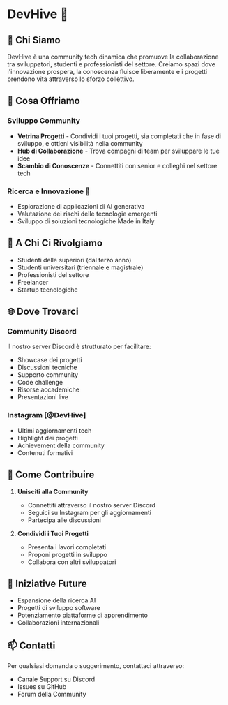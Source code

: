 # DevHive 🐝

## 🌟 Chi Siamo

DevHive è una community tech dinamica che promuove la collaborazione tra sviluppatori, studenti e professionisti del settore. Creiamo spazi dove l'innovazione prospera, la conoscenza fluisce liberamente e i progetti prendono vita attraverso lo sforzo collettivo.

## 🚀 Cosa Offriamo

### Sviluppo Community
- **Vetrina Progetti** - Condividi i tuoi progetti, sia completati che in fase di sviluppo, e ottieni visibilità nella community
- **Hub di Collaborazione** - Trova compagni di team per sviluppare le tue idee
- **Scambio di Conoscenze** - Connettiti con senior e colleghi nel settore tech

### Ricerca e Innovazione 🔬
- Esplorazione di applicazioni di AI generativa
- Valutazione dei rischi delle tecnologie emergenti
- Sviluppo di soluzioni tecnologiche Made in Italy

## 🎯 A Chi Ci Rivolgiamo

- Studenti delle superiori (dal terzo anno)
- Studenti universitari (triennale e magistrale)
- Professionisti del settore
- Freelancer
- Startup tecnologiche

## 🌐 Dove Trovarci

### Community Discord
Il nostro server Discord è strutturato per facilitare:
- Showcase dei progetti
- Discussioni tecniche
- Supporto community
- Code challenge
- Risorse accademiche
- Presentazioni live

### Instagram [@DevHive]
- Ultimi aggiornamenti tech
- Highlight dei progetti
- Achievement della community
- Contenuti formativi

## 🤝 Come Contribuire

1. **Unisciti alla Community**
   - Connettiti attraverso il nostro server Discord
   - Seguici su Instagram per gli aggiornamenti
   - Partecipa alle discussioni

2. **Condividi i Tuoi Progetti**
   - Presenta i lavori completati
   - Proponi progetti in sviluppo
   - Collabora con altri sviluppatori

## 🔮 Iniziative Future

- Espansione della ricerca AI
- Progetti di sviluppo software
- Potenziamento piattaforme di apprendimento
- Collaborazioni internazionali

## 📫 Contatti

Per qualsiasi domanda o suggerimento, contattaci attraverso:
- Canale Support su Discord
- Issues su GitHub
- Forum della Community
